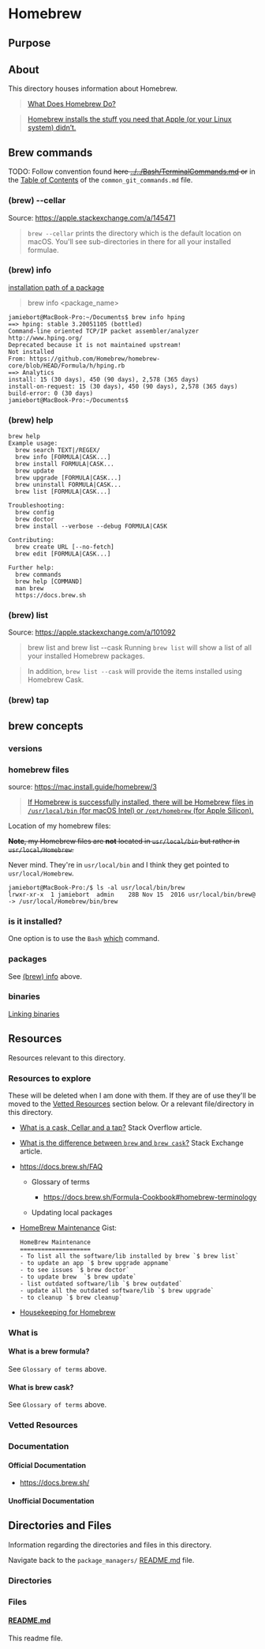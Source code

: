 # Homebrew

## Purpose

<!-- The purpose of this directory is to [...]. -->

## About

This directory houses information about Homebrew.

> [What Does Homebrew Do?](https://brew.sh/)

> [Homebrew installs the stuff you need that Apple (or your Linux system) didn’t.](https://brew.sh/)

<!-- [Some information about this directory.] -->

## Brew commands

TODO: Follow convention found ~~here [../../Bash/TerminalCommands.md](../../Bash/TerminalCommands.md) or~~ in the [Table of Contents](../../../Git/common_git_commands.md#table-of-contents) of the `common_git_commands.md` file.

### (brew) --cellar

Source: https://apple.stackexchange.com/a/145471

> `brew --cellar` prints the directory which is the default location on macOS. You'll see sub-directories in there for all your installed formulae.

### (brew) info

[installation path of a package](https://apple.stackexchange.com/questions/145437/where-can-i-find-the-installed-package-path-via-brew)

> brew info <package_name>

```
jamiebort@MacBook-Pro:~/Documents$ brew info hping
==> hping: stable 3.20051105 (bottled)
Command-line oriented TCP/IP packet assembler/analyzer
http://www.hping.org/
Deprecated because it is not maintained upstream!
Not installed
From: https://github.com/Homebrew/homebrew-core/blob/HEAD/Formula/h/hping.rb
==> Analytics
install: 15 (30 days), 450 (90 days), 2,578 (365 days)
install-on-request: 15 (30 days), 450 (90 days), 2,578 (365 days)
build-error: 0 (30 days)
jamiebort@MacBook-Pro:~/Documents$
```

### (brew) help

```
brew help
Example usage:
  brew search TEXT|/REGEX/
  brew info [FORMULA|CASK...]
  brew install FORMULA|CASK...
  brew update
  brew upgrade [FORMULA|CASK...]
  brew uninstall FORMULA|CASK...
  brew list [FORMULA|CASK...]

Troubleshooting:
  brew config
  brew doctor
  brew install --verbose --debug FORMULA|CASK

Contributing:
  brew create URL [--no-fetch]
  brew edit [FORMULA|CASK...]

Further help:
  brew commands
  brew help [COMMAND]
  man brew
  https://docs.brew.sh
```

### (brew) list

Source: https://apple.stackexchange.com/a/101092

> brew list and brew list --cask
> Running `brew list` will show a list of all your installed Homebrew packages.

> In addition, `brew list --cask` will provide the items installed using Homebrew Cask.

### (brew) tap

## brew concepts

### versions

### homebrew files

source: https://mac.install.guide/homebrew/3

> [If Homebrew is successfully installed, there will be Homebrew files in `/usr/local/bin` (for macOS Intel) or `/opt/homebrew` (for Apple Silicon).](<https://mac.install.guide/homebrew/3#:~:text=If%20Homebrew%20is%20successfully%20installed,homebrew%20(for%20Apple%20Silicon).>)

Location of my homebrew files:

~~**Note**, my Homebrew files are **not** located in `usr/local/bin` but rather in `usr/local/Homebrew`.~~

Never mind. They're in `usr/local/bin` and I think they get pointed to `usr/local/Homebrew`.

```
jamiebort@MacBook-Pro:/$ ls -al usr/local/bin/brew
lrwxr-xr-x  1 jamiebort  admin    28B Nov 15  2016 usr/local/bin/brew@ -> /usr/local/Homebrew/bin/brew
```

### is it installed?

One option is to use the `Bash` [which](../../Bash/TerminalCommands.md#which) command.

### packages

See [(brew) info](#brew-info) above.

### binaries

[Linking binaries](https://apple.stackexchange.com/a/226936)

## Resources

Resources relevant to this directory.

### Resources to explore

These will be deleted when I am done with them. If they are of use they'll be moved to the [Vetted Resources](#vetted-resources) section below. Or a relevant file/directory in this directory.

- [What is a cask, Cellar and a tap?](https://stackoverflow.com/questions/46403937/what-is-the-difference-between-brew-install-x-and-brew-cask-install-x) Stack Overflow article.

- [What is the difference between `brew` and `brew cask`?](https://apple.stackexchange.com/questions/125468/what-is-the-difference-between-brew-and-brew-cask) Stack Exchange article.

- https://docs.brew.sh/FAQ

  - Glossary of terms

    - https://docs.brew.sh/Formula-Cookbook#homebrew-terminology

  - Updating local packages

- [HomeBrew Maintenance](https://gist.github.com/kdabir/6201840) Gist:

  ```
  HomeBrew Maintenance
  ====================
  - To list all the software/lib installed by brew `$ brew list`
  - to update an app `$ brew upgrade appname`
  - to see issues `$ brew doctor`
  - to update brew  `$ brew update`
  - list outdated software/lib `$ brew outdated`
  - update all the outdated software/lib `$ brew upgrade`
  - to cleanup `$ brew cleanup`
  ```

- [Housekeeping for Homebrew](https://mac.install.guide/homebrew/8)

### What is

#### What is a brew formula?

See `Glossary of terms` above.

#### What is brew cask?

See `Glossary of terms` above.

### Vetted Resources

### Documentation

#### Official Documentation

- https://docs.brew.sh/

#### Unofficial Documentation

## Directories and Files

Information regarding the directories and files in this directory.

Navigate back to the `package_managers/` [README.md](../README.md) file.

### Directories

<!-- #### [directory_name/](./path_to_directory)

[About_this_directory.]

[More_info_about_this_directory.]

The `directory_name/` [README.md](./directory_name/README.md) file. -->

### Files

<!-- #### [name_of_other_file_in_here.extension]()

[About_this_file.]

[More_info_about_this_file.] -->

#### [README.md](./README.md)

This readme file.
